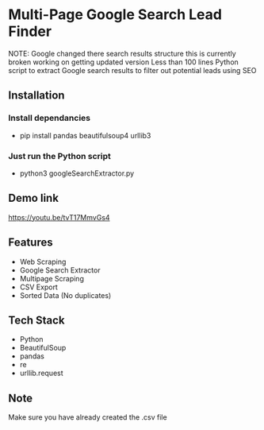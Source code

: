 # Multi-Page Google Search Lead Finder
NOTE: Google changed there search results structure this is currently broken working on getting updated version
Less than 100 lines Python script to extract Google search results to filter out potential leads using SEO

## Installation
### Install dependancies
- pip install pandas beautifulsoup4 urllib3
### Just run the Python script
- python3 googleSearchExtractor.py

## Demo link
https://youtu.be/tvT17MmvGs4

## Features

- Web Scraping
- Google Search Extractor
- Multipage Scraping
- CSV Export
- Sorted Data (No duplicates)

## Tech Stack

- Python
- BeautifulSoup
- pandas
- re
- urllib.request

## Note
Make sure you have already created the .csv file
